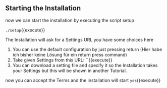 ## Starting the Installation

now we can start the installation by executing the script setup 

`./setup`{{execute}}

The Installation will ask for a Settings URL you have some choices here 
1. You can use the default configuration by just pressing return 
   (Hier habe ich bisher keine Lösung für ein return press command)
2. Take given Settings from this URL: 
   ``{{execute}} 
3. You can download a setting file and specify it so the Installation takes your Settings but this will be shown in another Tutorial.


now you can accept the Terms and the installation will start
`yes`{{execute}}
